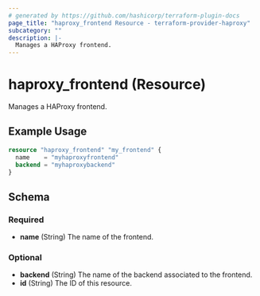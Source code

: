 ```yaml
---
# generated by https://github.com/hashicorp/terraform-plugin-docs
page_title: "haproxy_frontend Resource - terraform-provider-haproxy"
subcategory: ""
description: |-
  Manages a HAProxy frontend.
---
```


# haproxy_frontend (Resource)

Manages a HAProxy frontend.

## Example Usage

```terraform
resource "haproxy_frontend" "my_frontend" {
  name    = "myhaproxyfrontend"
  backend = "myhaproxybackend"
}
```

<!-- schema generated by tfplugindocs -->
## Schema

### Required

- **name** (String) The name of the frontend.

### Optional

- **backend** (String) The name of the backend associated to the frontend.
- **id** (String) The ID of this resource.


